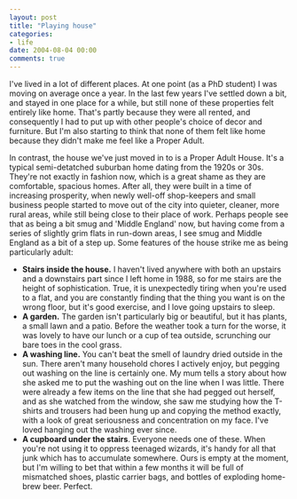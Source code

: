 ```yaml
---
layout: post
title: "Playing house"
categories:
- life
date: 2004-08-04 00:00
comments: true
---
```


<p>I've lived in a lot of different places. At one point (as a PhD student) I was moving on average once a year. In the last few years I've settled down a bit, and stayed in one place for a while, but still none of these properties felt entirely like home. That's partly because they were all rented, and consequently I had to put up with other people's choice of decor and furniture. But I'm also starting to think that none of them felt like home because they didn't make me feel like a Proper Adult.</p><p>In contrast, the house we've just moved in to is a Proper Adult House. It's a typical semi-detatched suburban home dating from the 1920s or 30s. They're not exactly in fashion now, which is a great shame as they are comfortable, spacious homes. After all, they were built in a time of increasing prosperity, when newly well-off shop-keepers and small business people started to move out of the city into quieter, cleaner, more rural areas, while still being close to their place of work. Perhaps people see that as being a bit smug and 'Middle England' now, but having come from a series of slightly grim flats in run-down areas, I see smug and Middle England as a bit of a step up. Some features of the house strike me as being particularly adult:</p><ul><li><strong>Stairs inside the house.</strong> I haven't lived anywhere with both an upstairs and a downstairs part since I left home in 1988, so for me stairs are the height of sophistication. True, it is unexpectedly tiring when you're used to a flat, and you are constantly finding that the thing you want is on the wrong floor, but it's good exercise, and I love going upstairs to sleep.</li><li><strong>A garden.</strong> The garden isn't particularly big or beautiful, but it has plants, a small lawn and a patio. Before the weather took a turn for the worse, it was lovely to have our lunch or a cup of tea outside, scrunching our bare toes in the cool grass.</li><li><strong>A washing line.</strong> You can't beat the smell of laundry dried outside in the sun. There aren't many household chores I actively enjoy, but pegging out washing on the line is certainly one. My mum tells a story about how she asked me to put the washing out on the line when I was little. There were already a few items on the line that she had pegged out herself, and as she watched from the window, she saw me studying how the T-shirts and trousers had been hung up and copying the method exactly, with a look of great seriousness and concentration on my face. I've loved hanging out the washing ever since.</li><li><strong>A cupboard under the stairs</strong>. Everyone needs one of these. When you're not using it to oppress teenaged wizards, it's handy for all that junk which has to accumulate somewhere. Ours is empty at the moment, but I'm willing to bet that within a few months it will be full of mismatched shoes, plastic carrier bags, and bottles of exploding home-brew beer. Perfect.</li></ul>


